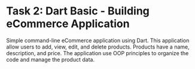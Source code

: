 # Task 2: Dart Basic - Building eCommerce Application
Simple command-line eCommerce application using Dart. This application allow users to add, view, edit, and delete products. Products have a name, description, and price. The application use OOP principles to organize the code and manage the product data.
